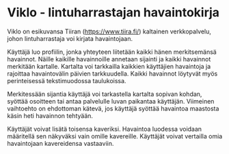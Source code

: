 # Viklo - lintuharrastajan havaintokirja

Viklo on esikuvansa Tiiran (https://www.tiira.fi/) kaltainen verkkopalvelu, johon lintuharrastaja voi kirjata havaintojaan.

Käyttäjä luo profiilin, jonka yhteyteen liitetään kaikki hänen merkitsemänsä havainnot. Näille kaikille havainnoille annetaan sijainti ja kaikki havainnot merkitään kartalle. Kartalta voi tarkkailla kaikkien käyttäjien havaintoja ja rajoittaa havaintovälin päivien tarkkuudella. Kaikki havainnot löytyvät myös perinteisessä tekstimuodossa taulukoissa. 

Merkitessään sijantia käyttäjä voi tarkastella kartalta sopivan kohdan, syöttää osoitteen tai antaa palvelulle luvan paikantaa käyttäjän. Viimeinen vaihtoehto on ehdottoman kätevä, jos käyttäjä syöttää havaintoa maastosta käsin heti havainnon tehtyään.

Käyttäjät voivat lisätä toisensa kaveriksi. Havaintoa luodessa voidaan määritellä sen näkyväksi vain omille kavereille. Käyttäjät voivat vertailla omia havaintojaan kavereidensa vastaaviin.